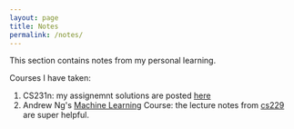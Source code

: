 ```yaml
---
layout: page
title: Notes
permalink: /notes/
---
```


This section contains notes from my personal learning.

Courses I have taken:
1. CS231n: my assignemnt solutions are posted [here](https://github.com/lamgary/cs231n_assignments)
2. Andrew Ng's [Machine Learning](https://www.coursera.org/learn/machine-learning) Course: the lecture notes from [cs229](http://cs229.stanford.edu/syllabus.html) are super helpful.
